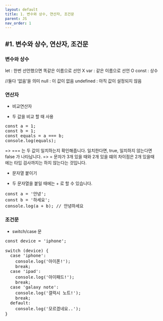 ```yaml
---
layout: default
title: 1. 변수와 상수, 연산자, 조건문
parent: JS
nav_order: 1
---
```


## #1. 변수와 상수, 연산자, 조건문
###	변수와 상수
let : 한번 선언했으면 똑같은 이름으로 선언 X
var : 같은 이름으로 선언 O
const : 상수

//둘다 ‘없음’을 의미
null : 이 값이 없음
undefined : 아직 값이 설정되지 않음

###	연산자
* 비교연산자
- 두 값을 비교 할 때 사용
<pre>
const a = 1;
const b = 1;
const equals = a === b;
console.log(equals);
</pre>

=> === 는 두 값이 일치하는지 확인해줍니다. 일치한다면, true, 일치하지 않는다면 false 가 나타납니다.
=> = 문자가 3개 있을 때와 2개 있을 떄의 차이점은 2개 있을때에는 타입 검사까지는 하지 않는다는 것입니다.

* 문자열 붙이기
- 두 문자열을 붙일 때에는 + 로 할 수 있습니다.
<pre>
const a = '안녕';
const b = '하세요';
console.log(a + b); // 안녕하세요
</pre>

###	조건문
* switch/case 문
<pre>
const device = 'iphone';

switch (device) {
  case 'iphone':
    console.log('아이폰!');
    break;
  case 'ipad':
    console.log('아이패드!');
    break;
  case 'galaxy note':
    console.log('갤럭시 노트!');
    break;
  default:
    console.log('모르겠네요..');
}
</pre>
